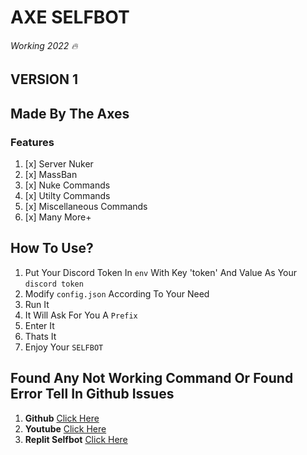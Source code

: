 # AXE SELFBOT

###### Working 2022 🔥

## __VERSION 1__

## Made By The Axes

### **Features**
1. [x] Server Nuker
2. [x] MassBan
3. [x] Nuke Commands
4. [x] Utilty Commands 
5. [x] Miscellaneous Commands 
6. [x] Many More+ 



## How To Use?

1. Put Your Discord Token In `env` With Key 'token' And Value As Your `discord token`
2. Modify `config.json` According To Your Need
3. Run It 
4. It Will Ask For You A `Prefix`
5. Enter It
6. Thats It
7. Enjoy Your `SELFBOT`


## Found Any Not Working Command Or Found Error Tell In Github Issues

1. __Github__ [Click Here](https://github.com/theaxes)
2. __Youtube__ [Click Here](https://youtube.com/channel/UCMEhNSLa2O6WQqtqpjwu-sw)
3. __Replit Selfbot__ [Click Here](https://replit.com/@AxeHelper/AxeSelfbot?v=1)
